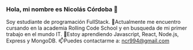 ### Hola, mi nombre es Nicolás Córdoba 👋
Soy estudiante de programación FullStack.
🌱Actualmente me encuentro cursando en la academia Rolling Code School y en busqueda de mi primer trabajo en el mundo IT.
🔭Estoy aprendiendo Javascript, React, Node.js, Express y MongoDB.
📫Puedes contactarme a: ncr994@gmail.com 
<!--
**NicoCordobaDev/NicoCordobaDev** is a ✨ _special_ ✨ repository because its `README.md` (this file) appears on your GitHub profile.

Here are some ideas to get you started:

- 🔭 I’m currently working on ...
- 
-🌱 I’m currently learning ...
- 👯 I’m looking to collaborate on ...
- 🤔 I’m looking for help with ...
- 💬 Ask me about ...
- 📫 How to reach me: ...
- 😄 Pronouns: ...
- ⚡ Fun fact: ...
-->
